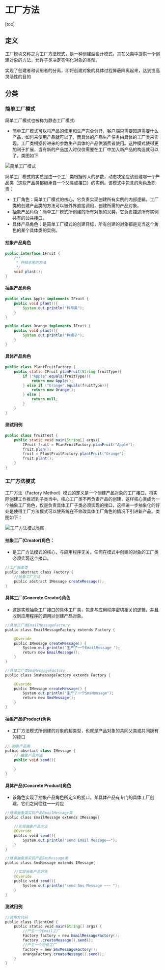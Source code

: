 # 工厂方法

[toc]

## 定义

工厂模块又称之为工厂方法模式，是一种创建型设计模式，其在父类中提供一个创建对象的方法，允许子类决定实例化对象的类型。

实现了创建者和调用者的分离，即将创建对象的具体过程屏蔽隔离起来，达到提高灵活性的目的



## 分类

### 简单工厂模式

简单工厂模式也被称为静态工厂模式:

- 简单工厂模式可以将产品的使用和生产完全分开，客户端只需要知道需要什么产品，如何来使用产品就可以了，而具体的产品生产任务由具体的工厂类来实现。工厂类根据传进来的参数生产具体的产品供消费者使用。这种模式使得更加利于扩展，当有新的产品加入时仅仅需要在工厂中加入新产品的构造就可以了。类图如下

![简单工厂模式](..\resource\images\简单工厂模式.png)

简单工厂模式的实质是由一个工厂类根据传入的参数，动态决定应该创建哪一个产品类（这些产品类都继承自一个父类或接口）的实例。该模式中包含的角色及职责：

- 工厂角色：简单工厂模式的核心，它负责实现创建所有实例的内部逻辑。工厂类的创建产品类的方法可以被外界直接调用，创建所需的产品对象。
- 抽象产品角色：简单工厂模式所创建的所有对象的父类，它负责描述所有实例共有的公共接口。
- 具体产品角色：是简单工厂模式的创建目标，所有创建的对象都是充当这个角色的某个具体类的实例。

#### 抽象产品角色

```java
public interface IFruit {
    /**
     * 种植水果的方法
     */
    void plant();
}
```

#### 抽象产品角色

```java
public class Apple implements IFruit {
    public void plant(){
        System.out.println("种苹果");
    }
}

public class Orange implements IFruit {
    public void plant(){
        System.out.println("种橘子");
    }
}
```

#### 具体产品角色

```java
public class PlantFruitFactory {
    public static IFruit planFruit(String fruitType){
        if ("Apple".equals(fruitType)){
            return new Apple();
        } else if ("Orange".equals(fruitType)){
            return new Orange();
        } else {
            return null;
        }
    }
}
```

####  测试用例

```java
public class fruitTest {
    public static void main(String[] args){
        IFruit fruit = PlanFruitFactory.planFruit("Apple");
        fruit.plan();
        fruit = PlantFruitFactory.plantFruit("Orange");
        fruit.plant();
    }
}
```

### 工厂方法模式

工厂方法（Factory Method）模式的定义是一个创建产品对象的工厂接口，将实际创建工作推迟到子类当中。核心工厂类不再负责产品的创建，这样核心类成为一个抽象工厂角色，仅是负责具体工厂子类必须实现的接口，这样进一步抽象化的好处是使得工厂方法模式可以使系统在不修改具体工厂角色的情况下引进新产品。类图如下：

![工厂方法模式类图](..\resource\images\工厂方法模式类图.png)

#### 抽象工厂(Creator)角色：

- 是工厂方法模式的核心，与应用程序无关。任何在模式中创建的对象的工厂类必须实现这个接口。

```java
//工厂抽象类
public abstract class Factory {
    //抽象工厂方法
    public abstract IMessage createMessage();
}
```

#### 具体工厂(Concrete Creator)角色

- 这是实现抽象工厂接口的具体工厂类，包含与应用程序密切相关的逻辑，并且收到应用程序的调用以创建产品对象。

```java
//具体工厂类EmailMessageFactory
public class EmailMessageFactory extends Factory {

    @Overide
    public IMessage createMessage() {
        System.out.println("生产了一个EmailMessage ");
        return new EmailMessage();
    }
}

//具体工厂类SmsMessageFactory
public class SmsMessageFactory extends Factory {

    @Overide
    public IMessage createMessage() {
        System.out.println("生产了一个SmsMessage");
        return new SmsMessage();
    }
}
```



#### 抽象产品(Product)角色

- 工厂方法模式所创建的对象的超类型，也就是产品对象的共同父类或共同拥有的接口

```java
// 抽象产品类
pulbic absrtact class IMessage {
    // 抽象产品方法
    public void send(){
        
    }
}
```



#### 具体产品(Concrete Product)角色

- 该角色实现了抽象产品角色所定义的接口。某具体产品有专门的具体工厂创建，它们之间往往一一对应

```java
//继承抽象类实现产品EmailMessage类
public class EmailMessage extends IMessage{

    //实现抽象产品方法
    @Overide
    public void send(){
        System.out.println("send Email Message~~");
    }
}

//继承抽象类实现产品SmsMessage类
public class SmsMessage extends IMessage{

    //实现抽象产品方法
    @Overide
    public void send(){
        System.out.println("send Sms Message ~~~ ");
    }
}
```



#### 测试用例

```java
//调用方代码
public class ClientCmd {
    public static void main(String[] args) {
        //产生一个Email工厂
        Factory factory = new EmailMessageFactory();
        factory .createMessage().send();
        //产生一个短信工厂
        factory = new SmsMessageFactory();
        orangeFactory.createMessage().send();
    }
}
```

